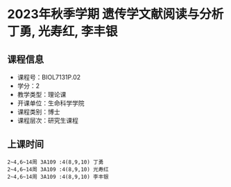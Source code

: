 # 2023年秋季学期 遗传学文献阅读与分析 丁勇, 光寿红, 李丰银






## 课程信息

- 课程号：BIOL7131P.02
- 学分：2
- 教学类型：理论课
- 开课单位：生命科学学院
- 课程类别：博士
- 课程层次：研究生课程

## 上课时间

```
2~4,6~14周 3A109 :4(8,9,10) 丁勇
2~4,6~14周 3A109 :4(8,9,10) 光寿红
2~4,6~14周 3A109 :4(8,9,10) 李丰银
```

